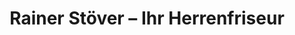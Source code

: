 ---
title: "Rainer Stöver – Ihr Herrenfriseur"
url: /bremerhaven/rainer-stoever-ihr-herrenfriseur/
shop: Friseur
---